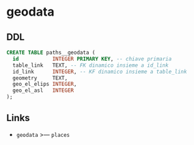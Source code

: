 # geodata

## DDL
```sql
CREATE TABLE paths__geodata (
  id           INTEGER PRIMARY KEY, -- chiave primaria
  table_link   TEXT, -- FK dinamico insieme a id_link
  id_link      INTEGER, -- KF dinamico insieme a table_link
  geometry     TEXT,
  geo_el_elips INTEGER,
  geo_el_asl   INTEGER
);
```

## Links
- `geodata` >—  `places`
